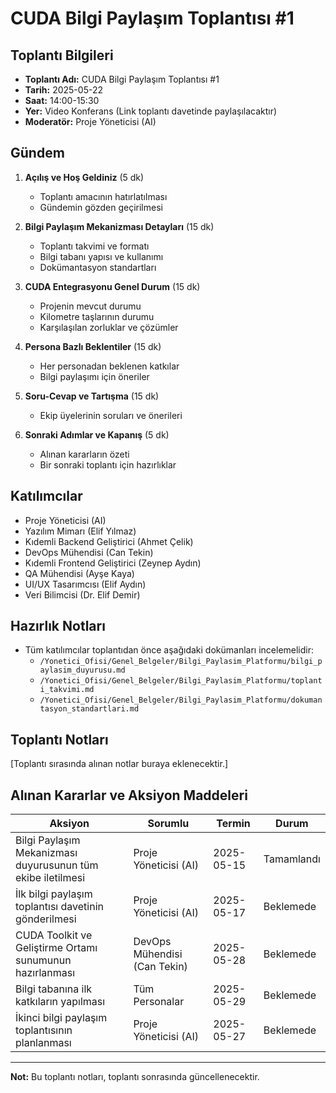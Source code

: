 # CUDA Bilgi Paylaşım Toplantısı #1

## Toplantı Bilgileri

- **Toplantı Adı:** CUDA Bilgi Paylaşım Toplantısı #1
- **Tarih:** 2025-05-22
- **Saat:** 14:00-15:30
- **Yer:** Video Konferans (Link toplantı davetinde paylaşılacaktır)
- **Moderatör:** Proje Yöneticisi (AI)

## Gündem

1. **Açılış ve Hoş Geldiniz** (5 dk)
   - Toplantı amacının hatırlatılması
   - Gündemin gözden geçirilmesi

2. **Bilgi Paylaşım Mekanizması Detayları** (15 dk)
   - Toplantı takvimi ve formatı
   - Bilgi tabanı yapısı ve kullanımı
   - Dokümantasyon standartları

3. **CUDA Entegrasyonu Genel Durum** (15 dk)
   - Projenin mevcut durumu
   - Kilometre taşlarının durumu
   - Karşılaşılan zorluklar ve çözümler

4. **Persona Bazlı Beklentiler** (15 dk)
   - Her personadan beklenen katkılar
   - Bilgi paylaşımı için öneriler

5. **Soru-Cevap ve Tartışma** (15 dk)
   - Ekip üyelerinin soruları ve önerileri

6. **Sonraki Adımlar ve Kapanış** (5 dk)
   - Alınan kararların özeti
   - Bir sonraki toplantı için hazırlıklar

## Katılımcılar

- Proje Yöneticisi (AI)
- Yazılım Mimarı (Elif Yılmaz)
- Kıdemli Backend Geliştirici (Ahmet Çelik)
- DevOps Mühendisi (Can Tekin)
- Kıdemli Frontend Geliştirici (Zeynep Aydın)
- QA Mühendisi (Ayşe Kaya)
- UI/UX Tasarımcısı (Elif Aydın)
- Veri Bilimcisi (Dr. Elif Demir)

## Hazırlık Notları

- Tüm katılımcılar toplantıdan önce aşağıdaki dokümanları incelemelidir:
  - `/Yonetici_Ofisi/Genel_Belgeler/Bilgi_Paylasim_Platformu/bilgi_paylasim_duyurusu.md`
  - `/Yonetici_Ofisi/Genel_Belgeler/Bilgi_Paylasim_Platformu/toplanti_takvimi.md`
  - `/Yonetici_Ofisi/Genel_Belgeler/Bilgi_Paylasim_Platformu/dokumantasyon_standartlari.md`

## Toplantı Notları

[Toplantı sırasında alınan notlar buraya eklenecektir.]

## Alınan Kararlar ve Aksiyon Maddeleri

| Aksiyon | Sorumlu | Termin | Durum |
|---------|---------|--------|-------|
| Bilgi Paylaşım Mekanizması duyurusunun tüm ekibe iletilmesi | Proje Yöneticisi (AI) | 2025-05-15 | Tamamlandı |
| İlk bilgi paylaşım toplantısı davetinin gönderilmesi | Proje Yöneticisi (AI) | 2025-05-17 | Beklemede |
| CUDA Toolkit ve Geliştirme Ortamı sunumunun hazırlanması | DevOps Mühendisi (Can Tekin) | 2025-05-28 | Beklemede |
| Bilgi tabanına ilk katkıların yapılması | Tüm Personalar | 2025-05-29 | Beklemede |
| İkinci bilgi paylaşım toplantısının planlanması | Proje Yöneticisi (AI) | 2025-05-27 | Beklemede |

---

**Not:** Bu toplantı notları, toplantı sonrasında güncellenecektir.
